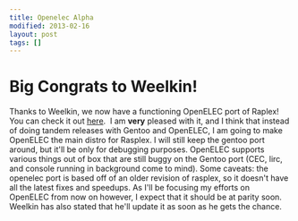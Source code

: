 ```yaml
---
title: Openelec Alpha
modified: 2013-02-16
layout: post
tags: []
---
```



Big Congrats to Weelkin!
========================

Thanks to Weelkin, we now have a functioning OpenELEC port of Raplex! You can check it out [here](http://rasplex.srvthe.net/rasplex-openelec-rc2.img.zip "here").  I am **very** pleased with it, and I think that instead of doing tandem releases with Gentoo and OpenELEC, I am going to make OpenELEC the main distro for Rasplex. I will still keep the gentoo port around, but it'll be only for debugging purposes. OpenELEC supports various things out of box that are still buggy on the Gentoo port (CEC, lirc, and console running in background come to mind). Some caveats: the openelec port is based off of an older revision of rasplex, so it doesn't have all the latest fixes and speedups. As I'll be focusing my efforts on OpenELEC from now on however, I expect that it should be at parity soon. Weelkin has also stated that he'll update it as soon as he gets the chance.
